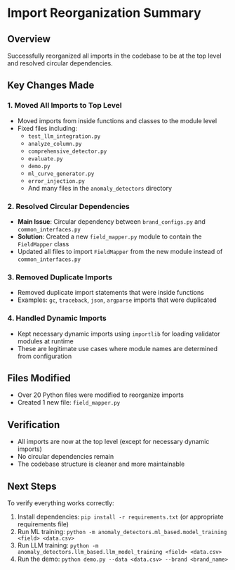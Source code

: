 # Import Reorganization Summary

## Overview
Successfully reorganized all imports in the codebase to be at the top level and resolved circular dependencies.

## Key Changes Made

### 1. Moved All Imports to Top Level
- Moved imports from inside functions and classes to the module level
- Fixed files including:
  - `test_llm_integration.py`
  - `analyze_column.py`
  - `comprehensive_detector.py`
  - `evaluate.py`
  - `demo.py`
  - `ml_curve_generator.py`
  - `error_injection.py`
  - And many files in the `anomaly_detectors` directory

### 2. Resolved Circular Dependencies
- **Main Issue**: Circular dependency between `brand_configs.py` and `common_interfaces.py`
- **Solution**: Created a new `field_mapper.py` module to contain the `FieldMapper` class
- Updated all files to import `FieldMapper` from the new module instead of `common_interfaces.py`

### 3. Removed Duplicate Imports
- Removed duplicate import statements that were inside functions
- Examples: `gc`, `traceback`, `json`, `argparse` imports that were duplicated

### 4. Handled Dynamic Imports
- Kept necessary dynamic imports using `importlib` for loading validator modules at runtime
- These are legitimate use cases where module names are determined from configuration

## Files Modified
- Over 20 Python files were modified to reorganize imports
- Created 1 new file: `field_mapper.py`

## Verification
- All imports are now at the top level (except for necessary dynamic imports)
- No circular dependencies remain
- The codebase structure is cleaner and more maintainable

## Next Steps
To verify everything works correctly:
1. Install dependencies: `pip install -r requirements.txt` (or appropriate requirements file)
2. Run ML training: `python -m anomaly_detectors.ml_based.model_training <field> <data.csv>`
3. Run LLM training: `python -m anomaly_detectors.llm_based.llm_model_training <field> <data.csv>`
4. Run the demo: `python demo.py --data <data.csv> --brand <brand_name>`